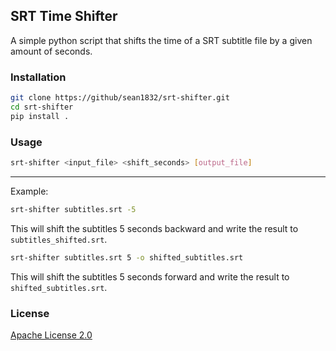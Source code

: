 ## SRT Time Shifter

A simple python script that shifts the time of a SRT subtitle file by a given amount of seconds.

### Installation

```bash
git clone https://github/sean1832/srt-shifter.git
cd srt-shifter
pip install .
```

### Usage

```bash
srt-shifter <input_file> <shift_seconds> [output_file]
```
---
Example:
```bash
srt-shifter subtitles.srt -5
```

This will shift the subtitles 5 seconds backward and write the result to `subtitles_shifted.srt`.

```bash
srt-shifter subtitles.srt 5 -o shifted_subtitles.srt
```

This will shift the subtitles 5 seconds forward and write the result to `shifted_subtitles.srt`.

### License
[Apache License 2.0](LICENSE)